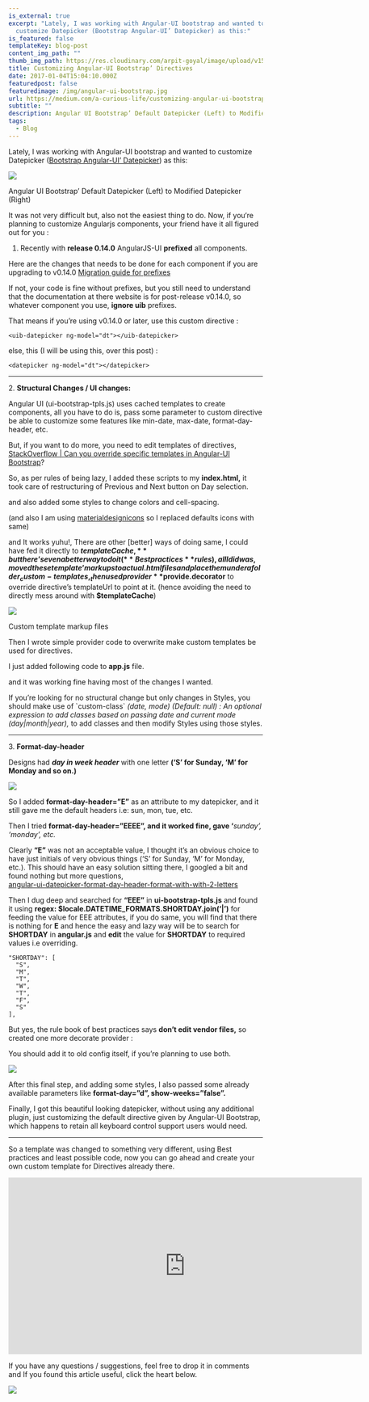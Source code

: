 ```yaml
---
is_external: true
excerpt: "Lately, I was working with Angular-UI bootstrap and wanted to
  customize Datepicker (Bootstrap Angular-UI’ Datepicker) as this:"
is_featured: false
templateKey: blog-post
content_img_path: ""
thumb_img_path: https://res.cloudinary.com/arpit-goyal/image/upload/v1558450058/images/featured-images/angular-ui-bootstrap.jpg
title: Customizing Angular-UI Bootstrap’ Directives
date: 2017-01-04T15:04:10.000Z
featuredpost: false
featuredimage: /img/angular-ui-bootstrap.jpg
url: https://medium.com/a-curious-life/customizing-angular-ui-bootstrap-directives-c4461c12afa9
subtitle: ""
description: Angular UI Bootstrap’ Default Datepicker (Left) to Modified Datepicker (Right)
tags:
  - Blog
---
```

Lately, I was working with Angular-UI bootstrap and wanted to customize Datepicker ([Bootstrap Angular-UI’ Datepicker](http://angular-ui.github.io/bootstrap/#/datepicker)) as this:

![](https://res.cloudinary.com/arpit-goyal/image/upload/v1558450058/images/featured-images/angular-ui-bootstrap.jpg)

<figcaption>Angular UI Bootstrap’ Default Datepicker (Left) to Modified Datepicker (Right)</figcaption>

It was not very difficult but, also not the easiest thing to do. Now, if you‘re planning to customize Angularjs components, your friend have it all figured out for you :

1. Recently with **release 0.14.0** AngularJS-UI **prefixed** all components.

Here are the changes that needs to be done for each component if you are upgrading to v0.14.0 [Migration guide for prefixes](https://github.com/angular-ui/bootstrap/wiki/Migration-guide-for-prefixes)

If not, your code is fine without prefixes, but you still need to understand that the documentation at there website is for post-release v0.14.0, so whatever component you use, **ignore uib** prefixes.

That means if you’re using v0.14.0 or later, use this custom directive :

    <uib-datepicker ng-model="dt"></uib-datepicker>

else, this (I will be using this, over this post) :

    <datepicker ng-model="dt"></datepicker>

***

2\. **Structural Changes / UI changes:**

Angular UI (ui-bootstrap-tpls.js) uses cached templates to create components, all you have to do is, pass some parameter to custom directive be able to customize some features like min-date, max-date, format-day-header, etc.

But, if you want to do more, you need to edit templates of directives, [StackOverflow | Can you override specific templates in Angular-UI Bootstrap](http://stackoverflow.com/questions/17660947/can-you-override-specific-templates-in-angularui-bootstrap)?

So, as per rules of being lazy, I added these scripts to my **index.html,** it took care of restructuring of Previous and Next button on Day selection.

<script src="https://gist.github.com/92arpitgoyal/c84e99583d9b0e7ec207.js.js"></script>

and also added some styles to change colors and cell-spacing.

(and also I am using [materialdesignicons](https://materialdesignicons.com/) so I replaced defaults icons with same)

and It works yuhu!, There are other \[better\] ways of doing same, I could have fed it directly to **$templateCache,** but there’s even a better way to do it (**Best practices** rules), all I did was, moved these template’ markups to actual .html files and place them under a folder _custom-templates,_ then used provider **$provide.decorator** to override directive’s templateUrl to point at it. (hence avoiding the need to directly mess around with **$templateCache**)

![](https://res.cloudinary.com/arpit-goyal/image/upload/v1558072062/images/Customizing-Angular-UI-Bootstrap--Directives/1*LvxLvXZiDsH16gFpoP_dXg.png)

<figcaption>Custom template markup files</figcaption>

Then I wrote simple provider code to overwrite make custom templates be used for directives.

I just added following code to **app.js** file.

<script src="https://gist.github.com/92arpitgoyal/e934c15289402e8f7e8d.js.js"></script>

and it was working fine having most of the changes I wanted.

If you’re looking for no structural change but only changes in Styles, you should make use of \`custom-class\` _(date, mode) (Default: null) : An optional expression to add classes based on passing date and current mode (day|month|year),_ to add classes and then modify Styles using those styles.

***

3\. **Format-day-header**

Designs had **_day in week header_** with one letter **(‘S’ for Sunday, ‘M’ for Monday and so on.)**

![](https://res.cloudinary.com/arpit-goyal/image/upload/v1558072062/images/Customizing-Angular-UI-Bootstrap--Directives/1*fUnWgi5X8rq3-H68RUf5qg.png)

So I added **format-day-header=”E”** as an attribute  to my datepicker, and it still gave me the default headers i.e: sun, mon, tue, etc.

Then I tried **format-day-header=”EEEE”, and it worked fine, gave ‘**_sunday’, ‘monday’, etc._

Clearly **“E”** was not an acceptable value, I thought it’s an obvious choice to have just initials of very obvious things (‘S’ for Sunday, ‘M’ for Monday, etc.). This should have an easy solution sitting there, I googled a bit and found nothing but more questions,  
[angular-ui-datepicker-format-day-header-format-with-with-2-letters](http://stackoverflow.com/questions/31942788/angular-ui-datepicker-format-day-header-format-with-with-2-letters)

Then I dug deep and searched for **“EEE”** in **ui-bootstrap-tpls.js** and found it using **regex: $locale.DATETIME_FORMATS.SHORTDAY.join(‘|’)** for feeding the value for EEE attributes, if you do same, you will find that there is nothing for **E** and hence the easy and lazy way will be to search for **SHORTDAY** in **angular.js** and **edit** the value for **SHORTDAY** to required values i.e overriding.

    "SHORTDAY": [  
      "S",  
      "M",  
      "T",  
      "W",  
      "T",  
      "F",  
      "S"  
    ],

But yes, the rule book of best practices says **don’t edit vendor files,** so created one more decorate provider :

<script src="https://gist.github.com/92arpitgoyal/10b9e0a3a110f7ddaba7.js.js"></script>

You should add it to old config itself, if you’re planning to use both.

![](https://res.cloudinary.com/arpit-goyal/image/upload/v1558072062/images/Customizing-Angular-UI-Bootstrap--Directives/1*CtssURT2ZoiaD3HE9D4XaA.png)

After this final step, and adding some styles, I also passed some already available parameters like **format-day=”d”, show-weeks=”false”.**

Finally, I got this beautiful looking datepicker, without using any additional plugin, just customizing the default directive given by Angular-UI Bootstrap, which happens to retain all keyboard control support users would need.

***

So a template was changed to something very different, using Best practices and least possible code, now you can go ahead and create your own custom template for Directives already there.

<iframe src="https://contentupgrade.me/eW4az9JY.html?ref=" width="700" height="350" frameborder="0" scrolling="no"></iframe>

If you have any questions / suggestions, feel free to drop it in comments and If you found this article useful, click the heart below.

![](https://res.cloudinary.com/arpit-goyal/image/upload/v1558072062/images/Customizing-Angular-UI-Bootstrap--Directives/1*emxDrmtEiMy6h5JXecj-Og.gif)